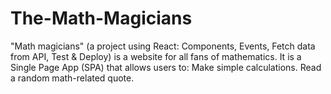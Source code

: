 # The-Math-Magicians
"Math magicians" (a project using React: Components, Events, Fetch data from API, Test &amp; Deploy) is a website for all fans of mathematics. It is a Single Page App (SPA) that allows users to:  Make simple calculations. Read a random math-related quote.
